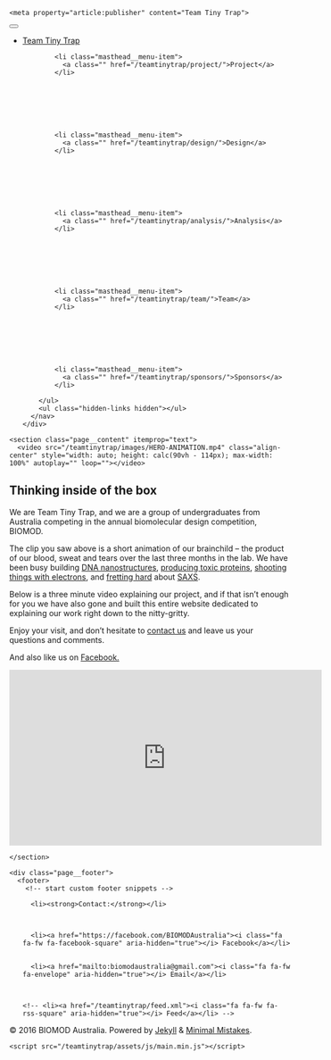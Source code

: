 


<!doctype html>
<html lang="en" class="no-js">
  <head>
    

<meta charset="utf-8">



<!-- begin SEO -->









<title>Team Tiny Trap</title>







<meta property="og:locale" content="en">
<meta property="og:site_name" content="Team Tiny Trap">
<meta property="og:title" content="Team Tiny Trap">


  <link rel="canonical" href="/teamtinytrap/">
  <meta property="og:url" content="/teamtinytrap/">







  
    <meta property="article:publisher" content="Team Tiny Trap">
  

  












  <script type="application/ld+json">
    {
      "@context" : "http://schema.org",
      "@type" : "Person",
      "name" : "BIOMOD Australia",
      "url" : "/teamtinytrap",
      "sameAs" : null
    }
  </script>






<!-- end SEO -->


<link href="/teamtinytrap/feed.xml" type="application/atom+xml" rel="alternate" title="Team Tiny Trap Feed">

<!-- http://t.co/dKP3o1e -->
<meta name="HandheldFriendly" content="True">
<meta name="MobileOptimized" content="320">
<meta name="viewport" content="width=device-width, initial-scale=1.0">

<script>
  document.documentElement.className = document.documentElement.className.replace(/\bno-js\b/g, '') + ' js ';
</script>

<!-- For all browsers -->
<link rel="stylesheet" href="/teamtinytrap/assets/css/main.css">

<meta http-equiv="cleartype" content="on">
    <!-- start custom head snippets -->

<!-- Load KaTeX -->
<link rel="stylesheet" href="//cdnjs.cloudflare.com/ajax/libs/KaTeX/0.1.1/katex.min.css">
<script src="//cdnjs.cloudflare.com/ajax/libs/KaTeX/0.1.1/katex.min.js"></script>

<!-- Load hover.css -->
<link rel="stylesheet" href="/teamtinytrap/assets/css/hover-min.css">

<!-- insert favicons. use http://realfavicongenerator.net/ -->

<!-- end custom head snippets
  </head>

  <body>
    <a name="top"></a>

    <!--[if lt IE 9]>
<div class="notice--danger align-center" style="margin: 0;">You are using an <strong>outdated</strong> browser. Please <a href="http://browsehappy.com/">upgrade your browser</a> to improve your experience.</div>
<![endif]-->
    

<div class="masthead">
  <div class="masthead__inner-wrap">
    <div class="masthead__menu">
      <nav id="site-nav" class="greedy-nav">
        <button><div class="navicon"></div></button>
        <ul class="visible-links">
          <li class="masthead__menu-item masthead__menu-item--lg"><a href="/teamtinytrap/">Team Tiny Trap</a></li>
          
            

            

            

            <li class="masthead__menu-item">
              <a class="" href="/teamtinytrap/project/">Project</a>
            </li>
          
            

            

            

            <li class="masthead__menu-item">
              <a class="" href="/teamtinytrap/design/">Design</a>
            </li>
          
            

            

            

            <li class="masthead__menu-item">
              <a class="" href="/teamtinytrap/analysis/">Analysis</a>
            </li>
          
            

            

            

            <li class="masthead__menu-item">
              <a class="" href="/teamtinytrap/team/">Team</a>
            </li>
          
            

            

            

            <li class="masthead__menu-item">
              <a class="" href="/teamtinytrap/sponsors/">Sponsors</a>
            </li>
          
        </ul>
        <ul class="hidden-links hidden"></ul>
      </nav>
    </div>
  </div>
</div>

    



<div id="main" role="main">
  <article class="splash" itemscope itemtype="http://schema.org/CreativeWork">
    
    
    
    

    <section class="page__content" itemprop="text">
      <video src="/teamtinytrap/images/HERO-ANIMATION.mp4" class="align-center" style="width: auto; height: calc(90vh - 114px); max-width: 100%" autoplay="" loop=""></video>

<p class="text-center"><a href="/teamtinytrap/#thinking-inside-of-the-box"><i class="fa fa-chevron-down fa-3x"></i></a></p>

<h2 id="thinking-inside-of-the-box">Thinking inside of the box</h2>

<p>We are Team Tiny Trap, and we are a group of undergraduates from Australia competing in the annual biomolecular design competition, BIOMOD.</p>

<p>The clip you saw above is a short animation of our brainchild – the product of our blood, sweat and tears over the last three months in the lab. 
We have been busy building <a href="/teamtinytrap/design/dna">DNA nanostructures</a>, <a href="/teamtinytrap/design/protein">producing toxic proteins</a>, <a href="/teamtinytrap/analysis/tem">shooting things with electrons</a>, and <a href="/teamtinytrap/analysis/fret">fretting hard</a> about <a href="/teamtinytrap/analysis/saxs">SAXS</a>.</p>

<p>Below is a three minute video explaining our project, and if that isn’t enough for you we have also gone and built this entire website dedicated to explaining our work right down to the nitty-gritty.</p>

<p>Enjoy your visit, and don’t hesitate to <a href="mailto:biomodaustralia@gmail.com">contact us</a> and leave us your questions and comments.</p>

<p>And also like us on <a href="https://facebook.com/BIOMODAustralia">Facebook.</a></p>

<div class="video align-center">

  <div class="embed-responsive embed-responsive-16by9">
    <iframe class="embed-responsive-item" width="560" height="315" src="https://www.youtube.com/embed/PgD9wzkc-fI?fs=0" frameborder="0" allowfullscreen="false"></iframe>
  </div>

</div>

    </section>
  </article>
</div>

    <div class="page__footer">
      <footer>
        <!-- start custom footer snippets -->

<!-- end custom footer snippets -->
        

<div class="page__footer-follow">
  <ul class="social-icons">
    
      <li><strong>Contact:</strong></li>
    
    
    
      <li><a href="https://facebook.com/BIOMODAustralia"><i class="fa fa-fw fa-facebook-square" aria-hidden="true"></i> Facebook</a></li>
    
    
      <li><a href="mailto:biomodaustralia@gmail.com"><i class="fa fa-fw fa-envelope" aria-hidden="true"></i> Email</a></li>
    
    
    
    <!-- <li><a href="/teamtinytrap/feed.xml"><i class="fa fa-fw fa-rss-square" aria-hidden="true"></i> Feed</a></li> -->
  </ul>
</div>

<div class="page__footer-copyright">&copy; 2016 BIOMOD Australia. Powered by <a href="http://jekyllrb.com" rel="nofollow">Jekyll</a> &amp; <a href="https://mademistakes.com/work/minimal-mistakes-jekyll-theme/" rel="nofollow">Minimal Mistakes</a>.</div>
      </footer>
    </div>

    <script src="/teamtinytrap/assets/js/main.min.js"></script>





  </body>
</html>

